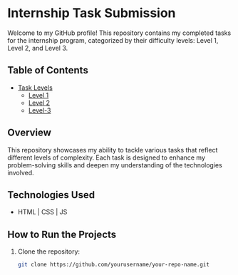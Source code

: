 # Internship Task Submission

Welcome to my GitHub profile! This repository contains my completed tasks for the internship program, categorized by their difficulty levels: Level 1, Level 2, and Level 3.

## Table of Contents

- [Task Levels](#task-levels)
  - [Level 1](#level-1)
  - [Level 2](#level-2)
  - [Level-3](#level-3)

## Overview

This repository showcases my ability to tackle various tasks that reflect different levels of complexity. Each task is designed to enhance my problem-solving skills and deepen my understanding of the technologies involved.

## Technologies Used
- HTML | CSS | JS

## How to Run the Projects
1. Clone the repository:
   ```bash
   git clone https://github.com/yourusername/your-repo-name.git
